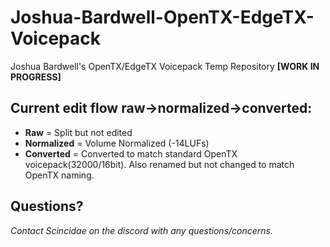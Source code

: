 # Joshua-Bardwell-OpenTX-EdgeTX-Voicepack
Joshua Bardwell's OpenTX/EdgeTX Voicepack Temp Repository **[WORK IN PROGRESS]**


## Current edit flow **raw**->**normalized**->**converted**:

- **Raw** = Split but not edited
- **Normalized** = Volume Normalized (-14LUFs)
- **Converted** = Converted to match standard OpenTX voicepack(32000/16bit). Also renamed but not changed to match OpenTX naming.

## Questions?

*Contact Scincidae on the discord with any questions/concerns.*
